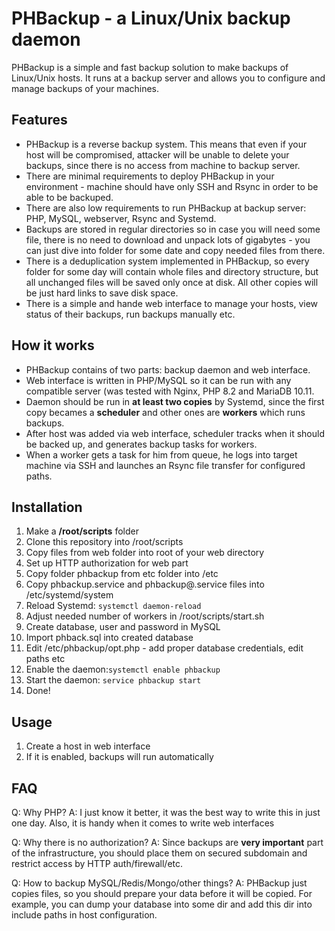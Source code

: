 # PHBackup - a Linux/Unix backup daemon

PHBackup is a simple and fast backup solution to make backups of Linux/Unix hosts. 
It runs at a backup server and allows you to configure and manage backups of your machines.


## Features

* PHBackup is a reverse backup system. This means that even if your host will be compromised, attacker will be unable to delete your backups, since there is no access from machine to backup server.
* There are minimal requirements to deploy PHBackup in your environment - machine should have only SSH and Rsync in order to be able to be backuped.
* There are also low requirements to run PHBackup at backup server: PHP, MySQL, webserver, Rsync and Systemd.
* Backups are stored in regular directories so in case you will need some file, there is no need to download and unpack lots of gigabytes - you can just dive into folder for some date and copy needed files from there.
* There is a deduplication system implemented in PHBackup, so every folder for some day will contain whole files and directory structure, but all unchanged files will be saved only once at disk. All other copies will be just hard links to save disk space.
* There is a simple and hande web interface to manage your hosts, view status of their backups, run backups manually etc.

## How it works

* PHBackup contains of two parts: backup daemon and web interface.
* Web interface is written in PHP/MySQL so it can be run with any compatible server (was tested with Nginx, PHP 8.2 and MariaDB 10.11.
* Daemon should be run in **at least two copies** by Systemd, since the first copy becames a **scheduler** and other ones are **workers** which runs backups.
* After host was added via web interface, scheduler tracks when it should be backed up, and generates backup tasks for workers.
* When a worker gets a task for him from queue, he logs into target machine via SSH and launches an Rsync file transfer for configured paths.

## Installation

1. Make a **/root/scripts** folder
2. Clone this repository into /root/scripts
3. Copy files from web folder into root of your web directory
4. Set up HTTP authorization for web part
5. Copy folder phbackup from etc folder into /etc
6. Copy phbackup.service and phbackup@.service files into /etc/systemd/system
7. Reload Systemd: `systemctl daemon-reload`
8. Adjust needed number of workers in /root/scripts/start.sh
9. Create database, user and password in MySQL
10. Import phback.sql into created database 
11. Edit /etc/phbackup/opt.php - add proper database credentials, edit paths etc
12. Enable the daemon:`systemctl enable phbackup`
13. Start the daemon: `service phbackup start`
14.  Done!

## Usage
1. Create a host in web interface
2. If it is enabled, backups will run automatically

## FAQ

Q: Why PHP?
A: I just know it better, it was the best way to write this in just one day. Also, it is handy when it comes to write web interfaces

Q: Why there is no authorization?
A: Since backups are **very important** part of the infrastructure, you should place them on secured subdomain and restrict access by HTTP auth/firewall/etc.

Q: How to backup MySQL/Redis/Mongo/other things?
A: PHBackup just copies files, so you should prepare your data before it will be copied. For example, you can dump your database into some dir and add this dir into include paths in host configuration.

